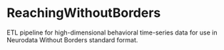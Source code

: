 # ReachingWithoutBorders
ETL pipeline for high-dimensional behavioral time-series data for use in Neurodata Without Borders standard format.
